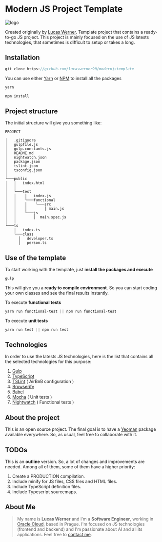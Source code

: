 # Modern JS Project Template
![logo](https://www.elegantthemes.com/blog/wp-content/uploads/2017/06/Learn-Javascript.jpg "Lucas Werner JS Project Template")

Created originally by [Lucas Werner](https://www.linkedin.com/in/lucas-werner/).
Template project that contains a ready-to-go JS project.
This project is mainly focused on the use of JS latests technologies, that sometimes is difficult to setup or takes a long.
## Installation
```javascript
git clone https://github.com/lucaswerner90/modernjstemplate
```
You can use either [Yarn](https://yarnpkg.com/) or [NPM](https://www.npmjs.com/) to install all the packages
```javascript
yarn
```
```javascript
npm install
```
## Project structure
The initial structure will give you something like:
```
PROJECT

│   .gitignore
│   gulpfile.js
│   gulp.constants.js
│   README.md
│   nightwatch.json
│   package.json
│   tslint.json
│   tsconfig.json
│
└───public
│   │   index.html
│   │
│   └───test
│   │    │   index.js
│   │    └───functional
│   │    │    └───src
│   │    │        │ main.js
│   │    └───js
│   │        │  main.spec.js
│   │
└───ts
    │   index.ts
    └───class
      │   developer.ts
      │   person.ts
```
## Use of the template
To start working with the template, just **install the packages and execute**
```javascript
gulp
```
This will give you a **ready to compile environment**. So you can start coding your own classes and see the final results instantly.

To execute **functional tests**
```javascript
yarn run functional-test || npm run functional-test
```
To execute **unit tests**
```javascript
yarn run test || npm run test
```
## Technologies
In order to use the latests JS technologies, here is the list that contains all the selected technologies for this purpose:
 1. [Gulp](https://gulpjs.com/)
 2. [TypeScript](https://www.typescriptlang.org/)
 3. [TSLint](https://palantir.github.io/tslint/) ( AirBnB configuration )
 4. [Browserify](http://browserify.org/)
 5. [Babel](https://babeljs.io/repl/)
 6. [Mocha](https://mochajs.org/) ( Unit tests )
 7. [Nightwatch](http://nightwatchjs.org/) ( Functional tests )
## About the project
This is an open source project. The final goal is to have a [Yeoman](http://yeoman.io/) package available everywhere.
So, as usual, feel free to collaborate with it.
## TODOs
This is an **outline** version. So, a lot of changes and improvements are needed. Among all of them, some of them have a higher priority:
1. Create a PRODUCTION compilation.
2. Include minify for JS files, CSS files and HTML files.
3. Include TypeScript definition files.
4. Include Typescript sourcemaps.
## About Me
>My name is **Lucas Werner** and I'm a **Software Engineer**, working in [Oracle Cloud](https://cloud.oracle.com/), based in Prague. I'm focused on JS technologies (frontend and backend) and I'm passionate about AI and all its applications.
Feel free to [contact me](https://www.linkedin.com/in/lucas-werner/).
